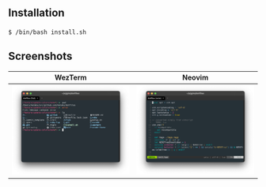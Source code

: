 ## Installation

```shell
$ /bin/bash install.sh
```

## Screenshots

<table width="100%">
  <thead>
    <tr>
      <th align="center">WezTerm</th>
      <th align="center">Neovim</th>
    </tr>
  </thead>
  <tbody>
    <tr>
      <td width="50%"><img src="./misc/wezterm.png"/></td>
      <td width="50%"><img src="./misc/neovim.png"/></td>
    </tr>
  </tbody>
</table>

